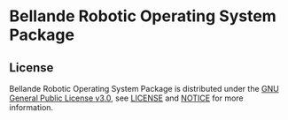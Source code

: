 # Bellande Robotic Operating System Package


## License
Bellande Robotic Operating System Package is distributed under the [GNU General Public License v3.0](https://www.gnu.org/licenses/gpl-3.0.en.html), see [LICENSE](https://github.com/Robotics-Sensors/bellande_robotic_operating_system_package/blob/main/LICENSE) and [NOTICE](https://github.com/Robotics-Sensors/bellande_robotic_operating_system_package/blob/main/LICENSE) for more information.
